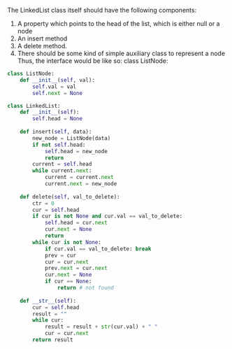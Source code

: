 The LinkedList class itself should have the following components:  
1. A property which points to the head of the list, which is either null or a node
2. An insert method
3. A delete method.
4. There should be some kind of simple auxiliary class to represent a node Thus, the interface would be like so:  class ListNode:
```python
class ListNode:
    def __init__(self, val): 
        self.val = val
        self.next = None 

class LinkedList:
    def __init__(self): 
        self.head = None  
    
    def insert(self, data):
        new_node = ListNode(data) 
        if not self.head: 
            self.head = new_node 
            return
        current = self.head
        while current.next:
            current = current.next
            current.next = new_node 
    
    def delete(self, val_to_delete): 
        ctr = 0
        cur = self.head 
        if cur is not None and cur.val == val_to_delete: 
            self.head = cur.next
            cur.next = None
            return 
        while cur is not None:
            if cur.val == val_to_delete: break
            prev = cur
            cur = cur.next
            prev.next = cur.next 
            cur.next = None 
            if cur == None:
                return # not found  
    
    def __str__(self):
        cur = self.head
        result = ""
        while cur: 
            result = result + str(cur.val) + " " 
            cur = cur.next
        return result

```